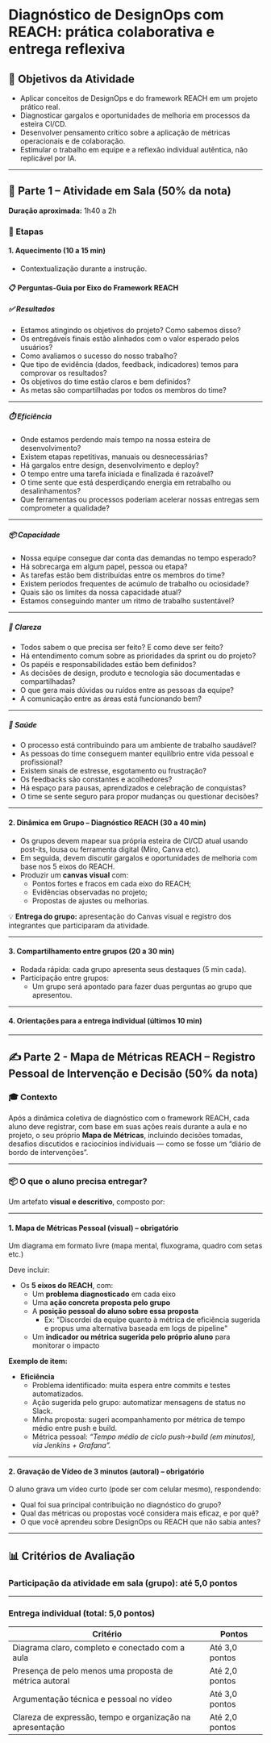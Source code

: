# Diagnóstico de DesignOps com REACH: prática colaborativa e entrega reflexiva

## 📍 Objetivos da Atividade

- Aplicar conceitos de DesignOps e do framework REACH em um projeto prático real.
- Diagnosticar gargalos e oportunidades de melhoria em processos da esteira CI/CD.
- Desenvolver pensamento crítico sobre a aplicação de métricas operacionais e de colaboração.
- Estimular o trabalho em equipe e a reflexão individual autêntica, não replicável por IA.

---

## 🧩 Parte 1 – Atividade em Sala (50% da nota)

**Duração aproximada:** 1h40 a 2h

### 📌 Etapas

#### 1. Aquecimento (10 a 15 min)

- Contextualização durante a instrução.

#### 📋 Perguntas-Guia por Eixo do Framework REACH

##### ✅ Resultados

- Estamos atingindo os objetivos do projeto? Como sabemos disso?
- Os entregáveis finais estão alinhados com o valor esperado pelos usuários?
- Como avaliamos o sucesso do nosso trabalho?
- Que tipo de evidência (dados, feedback, indicadores) temos para comprovar os resultados?
- Os objetivos do time estão claros e bem definidos?
- As metas são compartilhadas por todos os membros do time?

---

##### ⏱️ Eficiência

- Onde estamos perdendo mais tempo na nossa esteira de desenvolvimento?
- Existem etapas repetitivas, manuais ou desnecessárias?
- Há gargalos entre design, desenvolvimento e deploy?
- O tempo entre uma tarefa iniciada e finalizada é razoável?
- O time sente que está desperdiçando energia em retrabalho ou desalinhamentos?
- Que ferramentas ou processos poderiam acelerar nossas entregas sem comprometer a qualidade?

---

##### 📦 Capacidade

- Nossa equipe consegue dar conta das demandas no tempo esperado?
- Há sobrecarga em algum papel, pessoa ou etapa?
- As tarefas estão bem distribuídas entre os membros do time?
- Existem períodos frequentes de acúmulo de trabalho ou ociosidade?
- Quais são os limites da nossa capacidade atual?
- Estamos conseguindo manter um ritmo de trabalho sustentável?

---

##### 🧭 Clareza

- Todos sabem o que precisa ser feito? E como deve ser feito?
- Há entendimento comum sobre as prioridades da sprint ou do projeto?
- Os papéis e responsabilidades estão bem definidos?
- As decisões de design, produto e tecnologia são documentadas e compartilhadas?
- O que gera mais dúvidas ou ruídos entre as pessoas da equipe?
- A comunicação entre as áreas está funcionando bem?

---

##### 🌿 Saúde

- O processo está contribuindo para um ambiente de trabalho saudável?
- As pessoas do time conseguem manter equilíbrio entre vida pessoal e profissional?
- Existem sinais de estresse, esgotamento ou frustração?
- Os feedbacks são constantes e acolhedores?
- Há espaço para pausas, aprendizados e celebração de conquistas?
- O time se sente seguro para propor mudanças ou questionar decisões?

---

#### 2. Dinâmica em Grupo – Diagnóstico REACH (30 a 40 min)

- Os grupos devem mapear sua própria esteira de CI/CD atual usando post-its, lousa ou ferramenta digital (Miro, Canva etc).
- Em seguida, devem discutir gargalos e oportunidades de melhoria com base nos 5 eixos do REACH.
- Produzir um **canvas visual** com:
  - Pontos fortes e fracos em cada eixo do REACH;
  - Evidências observadas no projeto;
  - Propostas de ajustes ou melhorias.

💡 **Entrega do grupo:** apresentação do Canvas visual e registro dos integrantes que participaram da atividade.

---

#### 3. Compartilhamento entre grupos (20 a 30 min)

- Rodada rápida: cada grupo apresenta seus destaques (5 min cada).
- Participação entre grupos:
  - Um grupo será apontado para fazer duas perguntas ao grupo que apresentou.

---

#### 4. Orientações para a entrega individual (últimos 10 min)

---

## ✍️ Parte 2 - Mapa de Métricas REACH – Registro Pessoal de Intervenção e Decisão (50% da nota)

### 🎓 Contexto

Após a dinâmica coletiva de diagnóstico com o framework REACH, cada aluno deve registrar, com base em suas ações reais durante a aula e no projeto, o seu próprio **Mapa de Métricas**, incluindo decisões tomadas, desafios discutidos e raciocínios individuais — como se fosse um “diário de bordo de intervenções”.

---

### 📦 O que o aluno precisa entregar?

Um artefato **visual e descritivo**, composto por:

---

#### 1. Mapa de Métricas Pessoal (visual) – obrigatório

Um diagrama em formato livre (mapa mental, fluxograma, quadro com setas etc.)

Deve incluir:

- Os **5 eixos do REACH**, com:
  - Um **problema diagnosticado** em cada eixo
  - Uma **ação concreta proposta pelo grupo**
  - A **posição pessoal do aluno sobre essa proposta**
    - Ex: "Discordei da equipe quanto à métrica de eficiência sugerida e propus uma alternativa baseada em logs de pipeline"
  - Um **indicador ou métrica sugerida pelo próprio aluno** para monitorar o impacto

**Exemplo de item:**

- **Eficiência**  
  - Problema identificado: muita espera entre commits e testes automatizados.  
  - Ação sugerida pelo grupo: automatizar mensagens de status no Slack.  
  - Minha proposta: sugeri acompanhamento por métrica de tempo médio entre push e build.  
  - Métrica pessoal: *“Tempo médio de ciclo push→build (em minutos), via Jenkins + Grafana”.*

---

#### 2. Gravação de Vídeo de 3 minutos (autoral) – obrigatório

O aluno grava um vídeo curto (pode ser com celular mesmo), respondendo:

- Qual foi sua principal contribuição no diagnóstico do grupo?
- Qual das métricas ou propostas você considera mais eficaz, e por quê?
- O que você aprendeu sobre DesignOps ou REACH que não sabia antes?

---

## 📊 Critérios de Avaliação

### Participação da atividade em sala (grupo): **até 5,0 pontos**

---

### Entrega individual (total: 5,0 pontos)

| Critério                                                                  | Pontos |
|--------------------------------------------------------------------------|--------|
| Diagrama claro, completo e conectado com a aula                          | Até 3,0 pontos   |
| Presença de pelo menos uma proposta de métrica autoral                   | Até 2,0 pontos   |
| Argumentação técnica e pessoal no vídeo                                  | Até 3,0 pontos   |
| Clareza de expressão, tempo e organização na apresentação                | Até 2,0 pontos   |
